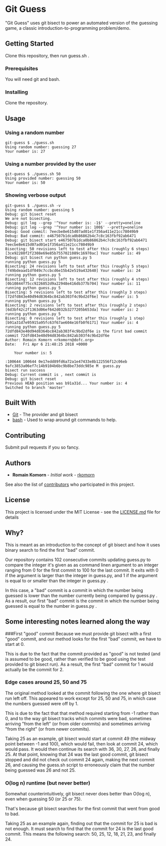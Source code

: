 # Git Guess

"Git Guess" uses git bisect to power an automated version of the guessing game, a classic introduction-to-programming problem/demo.

## Getting Started

Clone this repository, then run guess.sh .

### Prerequisites

You will need git and bash.

### Installing

Clone the repository.

## Usage

### Using a random number
```
git-guess $ ./guess.sh 
Using random number: guessing 27
Your number is: 27
```
### Using a number provided by the user
```
git-guess $ ./guess.sh 50
Using provided number: guessing 50
Your number is: 50
```

### Showing verbose output
```
git-guess $ ./guess.sh -v
Using random number: guessing 5
Debug: git bisect reset
We are not bisecting.
Debug: git log --grep '^Your number is: -1$' --pretty=oneline
Debug: git log --grep '^Your number is: 100$' --pretty=oneline
Debug: Good commit: 7eecbe8e615d07ad01e1f356a411e21cc78049b9
Debug: Bad commit: e467507b1dca0b86862b4c7c8c163fbf92ab6471
Debug: git bisect start e467507b1dca0b86862b4c7c8c163fbf92ab6471 7eecbe8e615d07ad01e1f356a411e21cc78049b9
Bisecting: 50 revisions left to test after this (roughly 6 steps)
[3ce92280f2f2308e69e85b7557021089c16970ac] Your number is: 49
Debug: git bisect run python guess.py 5
running python guess.py 5
Bisecting: 24 revisions left to test after this (roughly 5 steps)
[f49bdeaad1df049c7ccbcd6e15b42e519a432640] Your number is: 24
running python guess.py 5
Bisecting: 12 revisions left to test after this (roughly 4 steps)
[0b10844f75cc9226052d9a22948e416db377b704] Your number is: 11
running python guess.py 5
Bisecting: 5 revisions left to test after this (roughly 3 steps)
[72dfd843e40d94d8364bc842ab303f4c9bd2df6e] Your number is: 5
running python guess.py 5
Bisecting: 2 revisions left to test after this (roughly 2 steps)
[6d3bf42c2f1363d06ef642d032b3277205b653da] Your number is: 2
running python guess.py 5
Bisecting: 0 revisions left to test after this (roughly 1 step)
[b91a31d7e95915a95fc63f67ae604e16fb0f6171] Your number is: 4
running python guess.py 5
72dfd843e40d94d8364bc842ab303f4c9bd2df6e is the first bad commit
commit 72dfd843e40d94d8364bc842ab303f4c9bd2df6e
Author: Romain Komorn <rkomorn@dofc.org>
Date:   Fri Apr 6 21:48:25 2018 +0000

    Your number is: 5

:100644 100644 0e17edd89fd6a72a1e47433e8b122556f12c06eb 9afc3853a06ef7c14b9104b6bc9b8be73ddc985e M	guess.py
bisect run success
Debug: Current commit is , next commit is
Debug: git bisect reset
Previous HEAD position was b91a31d... Your number is: 4
Switched to branch 'master'
```

## Built With

* [Git](http://git-scm.com/) - The provider and git bisect
* [bash](https://www.gnu.org/software/bash/) - Used to wrap around git commands to help.

## Contributing

Submit pull requests if you so fancy.

## Authors

* **Romain Komorn** - *Initial work* - [rkomorn](https://github.com/rkomorn)

See also the list of [contributors](https://github.com/rkomorn/git-guess/contributors) who participated in this project.

## License

This project is licensed under the MIT License - see the [LICENSE.md](LICENSE.md) file for details

## Why?

This is meant as an introduction to the concept of git bisect and how it uses binary search to find the first "bad" commit.

Our repository contains 102 consecutive commits updating guess.py to compare the integer it's given as as command linen argument to an integer ranging from 0 for the first commit to 100 for the last commit. It exits with 0 if the argument is larger than the integer in guess.py, and 1 if the argument is equal to or smaller than the integer in guess.py .

In this case, a "bad" commit is a commit in which the number being guessed is lower than the number currently being compared by guess.py . As a result, our first "bad" commit is the commit in which the number being guessed is equal to the number in guess.py .

## Some interesting notes learned along the way
###First "good" commit
Because we must provide git bisect with a first "good" commit, and our method looks for the first "bad" commit, we have to start at 0.

This is due to the fact that the commit provided as "good" is not tested (and is assumed to be good, rather than verified to be good using the test provided to git bisect run). As a result, the first "bad" commit for 1 would actually be the commit for 2.

### Edge cases around 25, 50 and 75
The original method looked at the commit following the one where git bisect run left off. This appeared to work except for 25, 50 and 75, in which case the numbers guessed were off by 1.

This is due to the fact that that method required starting from -1 rather than 0, and to the way git bisect tracks which commits were bad, sometimes arriving "from the left" (or from older commits) and sometimes arriving "from the right" (or from newer commits).

Taking 25 as an example, git bisect would start at commit 49 (the midway point between -1 and 100), which would fail, then look at commit 24, which would pass. It would then continue its search with 36, 30, 27, 26, and finally 25. At that point, knowing that 24 was the last good commit, git bisect stopped and did not check out commit 24 again, making the next commit 26, and causing the guess.sh script to erroneously claim that the number being guessed was 26 and not 25.

### O(log n) runtime (but never better)
Somewhat counterintuitively, git bisect never does better than O(log n), even when guessing 50 (or 25 or 75).

That's because git bisect searches for the first commit that went from good to bad.

Taking 25 as an example again, finding out that the commit for 25 is bad is not enough. It must search to find that the commit for 24 is the last good commit. This means the following search: 50, 25, 12, 18, 21, 23, and finally 24.
